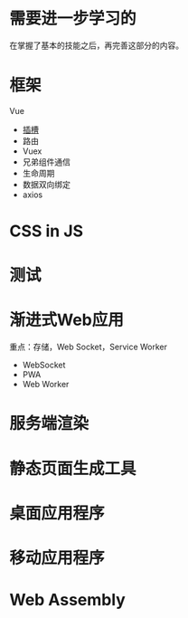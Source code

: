 # 需要进一步学习的
在掌握了基本的技能之后，再完善这部分的内容。

# 框架

Vue
- [插槽](https://github.com/shijiatongxue/NoteBook/blob/master/%E9%9D%A2%E8%AF%95/%E9%AB%98%E9%98%B6/%E6%A1%86%E6%9E%B6/%E6%8F%92%E6%A7%BD.md)
- 路由
- Vuex
- 兄弟组件通信
- 生命周期
- 数据双向绑定
- axios
# CSS in JS
# 测试
# 渐进式Web应用
重点：存储，Web Socket，Service Worker

- WebSocket
- PWA
- Web Worker
# 服务端渲染
# 静态页面生成工具
# 桌面应用程序
# 移动应用程序
# Web Assembly
